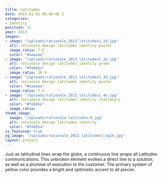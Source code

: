```yaml
---
title: Latitudex
date: 2013-01-01 00:00:00 Z
categories:
- Identity
position: 12
year: 2013
images:
- image: "/uploads/rationale_2013_latitudex1_1d.jpg"
  alt: rationale design latitudex identity poster
  image_ratio: 7-5
  color: "#aaaaaa"
- image: "/uploads/rationale_2013_latitudex1_2e.jpg"
  alt: rationale design latitudex identity promo
  color: "#feb81a"
  image_ratio: 16-9
- image: "/uploads/rationale_2013_latitudex1_3d.jpg"
  alt: rationale design latitudex identity poster
  color: "#aaaaaa"
  image_ratio: 7-5
- image: "/uploads/rationale_2013_latitudex1_4e.jpg"
  alt: rationale design latitudex identity stationary
  color: "#feb81a"
  image_ratio: 
thumb_image:
  image: "/uploads/rationale-latitudex-0.jpg"
  alt: rationale design latitudex identity
  color: "#feb81a"
is_featured: true
og_image: "/uploads/rationale_2013_latitudex1_og1d.jpg"
layout: project
---
```


Just as latitudinal lines wrap the globe, a continuous line wraps all Latitudex communications. This unbroken element evokes a direct line to a solution, as well as a promise of execution to the customer. The primary system of yellow color provides a bright and optimistic accent to all pieces.

